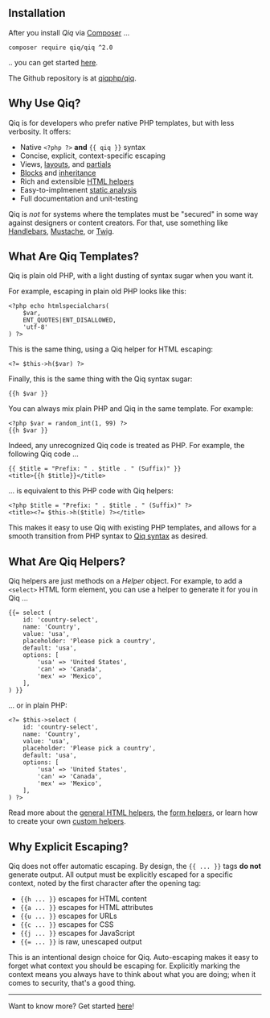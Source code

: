 ## Installation

After you install _Qiq_ via [Composer](https://getcomposer.org) ...

```
composer require qiq/qiq ^2.0
```

.. you can get started [here](/2.x/intro.html).

The Github repository is at [qiqphp/qiq](https://github.com/qiqphp/qiq).

## Why Use Qiq?

Qiq is for developers who prefer native PHP templates, but with less verbosity.
It offers:

- Native `<?php ?>` **and** `{{ qiq }}` syntax
- Concise, explicit, context-specific escaping
- Views, [layouts](./2.x/layouts.html), and [partials](./2.x/partials.html)
- [Blocks](./2.x/blocks.html) and [inheritance](./2.x/inheritance.html)
- Rich and extensible [HTML helpers](./2.x/helpers/overview.html)
- Easy-to-implmenent [static analysis](./2.x/static-analysis.html)
- Full documentation and unit-testing

Qiq is *not* for systems where the templates must be "secured" in some way
against designers or content creators. For that, use something like
[Handlebars](https://pecl.php.net/package/handlebars),
[Mustache](https://pecl.php.net/package/mustache),
or [Twig](https://twig.symfony.com/).


## What Are Qiq Templates?

Qiq is plain old PHP, with a light dusting of syntax sugar when you want it.

For example, escaping in plain old PHP looks like this:

```
<?php echo htmlspecialchars(
    $var,
    ENT_QUOTES|ENT_DISALLOWED,
    'utf-8'
) ?>
```

This is the same thing, using a Qiq helper for HTML escaping:

```
<?= $this->h($var) ?>
```

Finally, this is the same thing with the Qiq syntax sugar:

```
{{h $var }}
```

You can always mix plain PHP and Qiq in the same template. For example:

```
<?php $var = random_int(1, 99) ?>
{{h $var }}
```

Indeed, any unrecognized Qiq code is treated as PHP. For example, the following
Qiq code ...

```qiq
{{ $title = "Prefix: " . $title . " (Suffix)" }}
<title>{{h $title}}</title>
```

... is equivalent to this PHP code with Qiq helpers:

```html+php
<?php $title = "Prefix: " . $title . " (Suffix)" ?>
<title><?= $this->h($title) ?></title>
```

This makes it easy to use Qiq with existing PHP templates, and allows for a
smooth transition from PHP syntax to [Qiq syntax](/2.x/syntax.html) as desired.

## What Are Qiq Helpers?

Qiq helpers are just methods on a _Helper_ object. For example, to add a
`<select>` HTML form element, you can use a helper to generate it for you in
Qiq ...

```qiq
{{= select (
    id: 'country-select',
    name: 'Country',
    value: 'usa',
    placeholder: 'Please pick a country',
    default: 'usa',
    options: [
        'usa' => 'United States',
        'can' => 'Canada',
        'mex' => 'Mexico',
    ],
) }}
```

... or in plain PHP:

```
<?= $this->select (
    id: 'country-select',
    name: 'Country',
    value: 'usa',
    placeholder: 'Please pick a country',
    default: 'usa',
    options: [
        'usa' => 'United States',
        'can' => 'Canada',
        'mex' => 'Mexico',
    ],
) ?>
```

Read more about the [general HTML helpers](./2.x/helpers/general.html), the
[form helpers](./2.x/helpers/forms.html), or learn how to create your own
[custom helpers](./2.x/helpers/custom.html).

## Why Explicit Escaping?

Qiq does not offer automatic escaping. By design, the `{{ ... }}` tags **do
not** generate output. All output must be explicitly escaped for a specific
context, noted by the first character after the opening tag:

- `{{h ... }}` escapes for HTML content
- `{{a ... }}` escapes for HTML attributes
- `{{u ... }}` escapes for URLs
- `{{c ... }}` escapes for CSS
- `{{j ... }}` escapes for JavaScript
- `{{= ... }}` is raw, unescaped output

This is an intentional design choice for Qiq. Auto-escaping makes it easy to
forget what context you should be escaping for. Explicitly marking the context
means you always have to think about what you are doing; when it comes to
security, that's a good thing.

* * *

Want to know more? Get started [here](/2.x/intro.html)!
